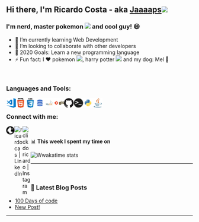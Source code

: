 ## Hi there, I'm Ricardo Costa - aka [Jaaaaps][website]<img src="https://media.giphy.com/media/hvRJCLFzcasrR4ia7z/giphy.gif" width="25px"></a>

### I'm nerd, master pokemon <img src = "http://i.imgur.com/wFJgJO8.png" width= "20px"></a> and cool guy! :smile:

- 🌱 I’m currently learning Web Development 
- 👯 I’m looking to collaborate with other developers
- 🥅 2020 Goals: Learn a new programming language
- ⚡ Fun fact: I :heart: pokemon <img src="http://i.imgur.com/jee6nD3.png" width="19px"></a>, harry potter <img src="http://i.imgur.com/8sLXTMm.jpg" width="19px"></a> and my dog: Mel 🐶 

<br />

### Languages and Tools:

[<img align="left" alt="Visual Studio Code" width="26px" src="https://raw.githubusercontent.com/github/explore/80688e429a7d4ef2fca1e82350fe8e3517d3494d/topics/visual-studio-code/visual-studio-code.png" />][website]
[<img align="left" alt="HTML5" width="26px" src="https://raw.githubusercontent.com/github/explore/80688e429a7d4ef2fca1e82350fe8e3517d3494d/topics/html/html.png" />][website]
[<img align="left" alt="CSS3" width="26px" src="https://raw.githubusercontent.com/github/explore/80688e429a7d4ef2fca1e82350fe8e3517d3494d/topics/css/css.png" />][website]
[<img align="left" alt="SQL" width="26px" src="https://raw.githubusercontent.com/github/explore/80688e429a7d4ef2fca1e82350fe8e3517d3494d/topics/sql/sql.png" />][website]
[<img align="left" alt="MySQL" width="26px" src="https://raw.githubusercontent.com/github/explore/80688e429a7d4ef2fca1e82350fe8e3517d3494d/topics/mysql/mysql.png" />][website]
[<img align="left" alt="Git" width="26px" src="https://raw.githubusercontent.com/github/explore/80688e429a7d4ef2fca1e82350fe8e3517d3494d/topics/git/git.png" />][website]
[<img align="left" alt="GitHub" width="26px" src="https://raw.githubusercontent.com/github/explore/78df643247d429f6cc873026c0622819ad797942/topics/github/github.png" />][website]
[<img align="left" alt="Terminal" width="26px" src="https://raw.githubusercontent.com/github/explore/80688e429a7d4ef2fca1e82350fe8e3517d3494d/topics/terminal/terminal.png" />][website]
[<img align="left" alt="Phyton" width="26px" src="https://raw.githubusercontent.com/github/explore/80688e429a7d4ef2fca1e82350fe8e3517d3494d/topics/python/python.png" />][website]
[<img align="left" alt="Java" width="26px" src="https://raw.githubusercontent.com/github/explore/80688e429a7d4ef2fca1e82350fe8e3517d3494d/topics/java/java.png" />][website]


<br />

### Connect with me:

[<img align="left" alt="ricardo.digital" width="22px" src="https://raw.githubusercontent.com/iconic/open-iconic/master/svg/globe.svg" />][website]
[<img align="left" alt="ricardocas | LinkedIn" width="22px" src="https://cdn.jsdelivr.net/npm/simple-icons@v3/icons/linkedin.svg" />][linkedin]
[<img align="left" alt="clickdoricardo | Instagram" width="22px" src="https://cdn.jsdelivr.net/npm/simple-icons@v3/icons/instagram.svg" />][instagram]
<!-- [<img align="left" alt="codeSTACKr | YouTube" width="22px" src="https://cdn.jsdelivr.net/npm/simple-icons@v3/icons/youtube.svg" />][youtube] -->
<!-- [<img align="left" alt="rcosta_digital | Twitter" width="22px" src="https://cdn.jsdelivr.net/npm/simple-icons@v3/icons/twitter.svg" />][twitter] -->


<br />

📊 **This week I spent my time on**

![Wwakatime stats](https://github-readme-stats.ricardo-cas.vercel.app/api/wakatime?username=ricardo-cas&hide_title=true&hide_border=true&langs_count=5)

---
<br />

### 📕 Latest Blog Posts
<!-- BLOG-POST-LIST:START -->
- [100 Days of code](https://dev.to/ricardocas/100-days-of-code-547i)
- [New Post!](https://dev.to/ricardocas/new-post-4i3j)
<!-- BLOG-POST-LIST:END -->

---

[website]: http://www.ricardo.digital/
[twitter]: https://twitter.com/rcosta_digital
[instagram]: https://www.instagram.com/clickdoricardo/
[linkedin]: https://www.linkedin.com/in/ricardocas/
<!-- [youtube]: https://youtube.com/codeSTACKr -->